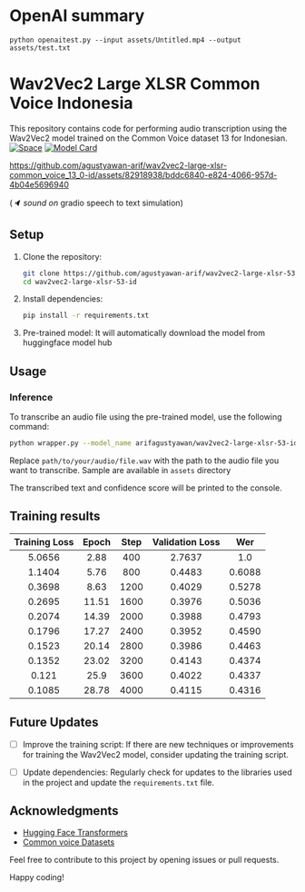 # OpenAI summary

```
python openaitest.py --input assets/Untitled.mp4 --output assets/test.txt
```


# Wav2Vec2 Large XLSR Common Voice Indonesia

This repository contains code for performing audio transcription using the Wav2Vec2 model trained on the Common Voice dataset 13 for Indonesian.
[![Space](https://img.shields.io/badge/Hugging%20Face-Space-blue)](https://huggingface.co/spaces/arifagustyawan/wav2vec2-large-xlsr-53-id)
[![Model Card](https://img.shields.io/badge/Hugging%20Face-Model%20Card-blueviolet)](https://huggingface.co/arifagustyawan/wav2vec2-large-xlsr-53-id)

https://github.com/agustyawan-arif/wav2vec2-large-xlsr-common_voice_13_0-id/assets/82918938/bddc6840-e824-4066-957d-4b04e5696940

(_🔈 sound on_ gradio speech to text simulation)

## Setup

1. Clone the repository:

   ```bash
   git clone https://github.com/agustyawan-arif/wav2vec2-large-xlsr-53-id
   cd wav2vec2-large-xlsr-53-id
   ```

2. Install dependencies:

   ```bash
   pip install -r requirements.txt
   ```

3. Pre-trained model:
   It will automatically download the model from huggingface model hub

## Usage

### Inference

To transcribe an audio file using the pre-trained model, use the following command:

```bash
python wrapper.py --model_name arifagustyawan/wav2vec2-large-xlsr-53-id --filename path/to/your/audio/file.wav
```

Replace `path/to/your/audio/file.wav` with the path to the audio file you want to transcribe. Sample are available in `assets` directory

The transcribed text and confidence score will be printed to the console.

## Training results

| Training Loss | Epoch | Step | Validation Loss | Wer    |
|:-------------:|:-----:|:----:|:---------------:|:------:|
| 5.0656        | 2.88  | 400  | 2.7637          | 1.0    |
| 1.1404        | 5.76  | 800  | 0.4483          | 0.6088 |
| 0.3698        | 8.63  | 1200 | 0.4029          | 0.5278 |
| 0.2695        | 11.51 | 1600 | 0.3976          | 0.5036 |
| 0.2074        | 14.39 | 2000 | 0.3988          | 0.4793 |
| 0.1796        | 17.27 | 2400 | 0.3952          | 0.4590 |
| 0.1523        | 20.14 | 2800 | 0.3986          | 0.4463 |
| 0.1352        | 23.02 | 3200 | 0.4143          | 0.4374 |
| 0.121         | 25.9  | 3600 | 0.4022          | 0.4337 |
| 0.1085        | 28.78 | 4000 | 0.4115          | 0.4316 |

## Future Updates

- [ ] Improve the training script: If there are new techniques or improvements for training the Wav2Vec2 model, consider updating the training script.

- [ ] Update dependencies: Regularly check for updates to the libraries used in the project and update the `requirements.txt` file.

## Acknowledgments

- [Hugging Face Transformers](https://github.com/huggingface/transformers)
- [Common voice Datasets](https://huggingface.co/datasets/mozilla-foundation/common_voice_13_0)

Feel free to contribute to this project by opening issues or pull requests.

Happy coding!
